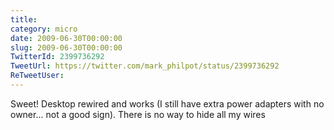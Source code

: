 ```yaml
---
title: 
category: micro
date: 2009-06-30T00:00:00
slug: 2009-06-30T00:00:00
TwitterId: 2399736292
TweetUrl: https://twitter.com/mark_philpot/status/2399736292
ReTweetUser: 
---
```


Sweet! Desktop rewired and works (I still have extra power adapters with no owner... not a good sign). There is no way to hide all my wires